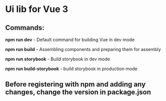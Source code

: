 # Ui lib for Vue 3

## Commands:

**npm run dev** - Default command for building Vue in dev mode

**npm run build** - Assembling components and preparing them for assembly

**npm run storybook** - Build storybook in dev mode

**npm run build-storybook** - build storybook in production mode

## Before registering with npm and adding any changes, change the version in package.json